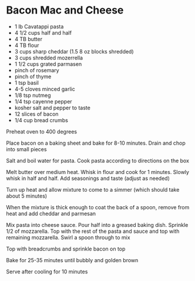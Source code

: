 # Bacon Mac and Cheese

* 1 lb Cavatappi pasta
* 4 1/2 cups half and half
* 4 TB butter
* 4 TB flour
* 3 cups sharp cheddar (1.5 8 oz blocks shredded)
* 3 cups shredded mozerrella
* 1 1/2 cups grated parmasen
* pinch of rosemary
* pinch of thyme
* 1 tsp basil
* 4-5 cloves minced garlic
* 1/8 tsp nutmeg
* 1/4 tsp cayenne pepper
* kosher salt and pepper to taste
* 12 slices of bacon
* 1/4 cup bread crumbs


Preheat oven to 400 degrees

Place bacon on a baking sheet and bake for 8-10 minutes. Drain and chop into small pieces

Salt and boil water for pasta. Cook pasta according to directions on the box

Melt butter over medium heat. Whisk in flour and cook for 1 minutes. Slowly whisk in half and half. Add seasonings and taste (adjust as needed)

Turn up heat and allow mixture to come to a simmer (which should take about 5 minutes) 

When the mixture is thick enough to coat the back of a spoon, remove from heat and add cheddar and parmesan

Mix pasta into cheese sauce. Pour half into a greased baking dish. Sprinkle 1/2 of mozzarella. Top with the rest of the pasta and sauce and top with remaining mozzarella. Swirl a spoon through to mix

Top with breadcrumbs and sprinkle bacon on top

Bake for 25-35 minutes until bubbly and golden brown

Serve after cooling for 10 minutes 



